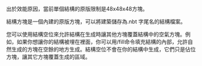 出於效能原因，當前單個結構的原版限制是48x48x48方塊。

結構方塊是一個內建的原版方塊，可以將建築儲存為.nbt 字尾名的結構檔案。

您可以使用結構空位來允許結構在生成時讓其他方塊覆蓋結構中的空氣方塊。例如，如果你想讓你的結構被埋在裡面，你可以用/fill命令填充結構的內部，允許自然生成的方塊在空餘的地方生成。結構空位不會在你的結構中生成，它們只是佔位方塊，讓其它方塊覆蓋生成的區域。
